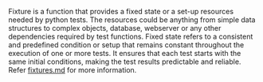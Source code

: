 Fixture is a function that provides a fixed state or a set-up resources needed by python tests. The resources could be anything from simple data structures to complex objects, database, webserver or any other dependencies required by test functions. Fixed state refers to a consistent and predefined condition or setup that remains constant throughout the execution of one or more tests. It ensures that each test starts with the same initial conditions, making the test results predictable and reliable.
Refer [fixtures.md](..%2F..%2FTutorials%2Ffixtures.md) for more information.